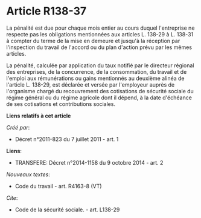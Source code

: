 # Article R138-37

La pénalité est due pour chaque mois entier au cours duquel l'entreprise ne respecte pas les obligations mentionnées aux
articles L. 138-29 à L. 138-31 à compter du terme de la mise en demeure et jusqu'à la réception par l'inspection du travail
de l'accord ou du plan d'action prévu par les mêmes articles. 

La pénalité, calculée par application du taux notifié par le directeur régional des entreprises, de la concurrence, de la
consommation, du travail et de l'emploi aux rémunérations ou gains mentionnés au deuxième alinéa de l'article L. 138-29, est
déclarée et versée par l'employeur auprès de l'organisme chargé du recouvrement des cotisations de sécurité sociale du régime
général ou du régime agricole dont il dépend, à la date d'échéance de ses cotisations et contributions sociales.

**Liens relatifs à cet article**

_Créé par_:

  - Décret n°2011-823 du 7 juillet 2011 - art. 1

**Liens**:

  - TRANSFERE: Décret n°2014-1158 du 9 octobre 2014 - art. 2

_Nouveaux textes_:

  - Code du travail - art. R4163-8 (VT)

_Cite_:

  - Code de la sécurité sociale. - art. L138-29
